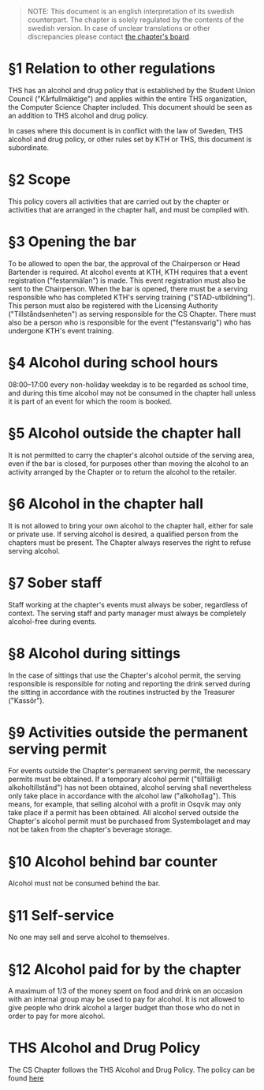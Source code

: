 > NOTE: This document is an english interpretation of its swedish counterpart. The chapter is solely regulated by the contents of the swedish version. In case of unclear translations or other discrepancies please contact [the chapter's board](mailto:drek@datasektionen.se).

# §1 Relation to other regulations

THS has an alcohol and drug policy that is established by the Student Union Council ("Kårfullmäktige") and applies within the entire THS organization, the Computer Science Chapter included. This document should be seen as an addition to THS alcohol and drug policy.

In cases where this document is in conflict with the law of Sweden, THS alcohol and drug policy, or other rules set by KTH or THS, this document is subordinate.

# §2 Scope

This policy covers all activities that are carried out by the chapter or activities that are arranged in the chapter hall, and must be complied with.

# §3 Opening the bar

To be allowed to open the bar, the approval of the Chairperson or Head Bartender is required. At alcohol events at KTH, KTH requires that a event registration ("festanmälan") is made. This event registration must also be sent to the Chairperson. When the bar is opened, there must be a serving responsible who has completed KTH's serving training ("STAD-utbildning"). This person must also be registered with the Licensing Authority ("Tillståndsenheten") as serving responsible for the CS Chapter. There must also be a person who is responsible for the event ("festansvarig") who has undergone KTH's event training.

# §4 Alcohol during school hours

08:00–17:00 every non-holiday weekday is to be regarded as school time, and during this time alcohol may not be consumed in the chapter hall unless it is part of an event for which the room is booked.

# §5 Alcohol outside the chapter hall

It is not permitted to carry the chapter's alcohol outside of the serving area, even if the bar is closed, for purposes other than moving the alcohol to an activity arranged by the Chapter or to return the alcohol to the retailer.

# §6 Alcohol in the chapter hall

It is not allowed to bring your own alcohol to the chapter hall, either for sale or private use. If serving alcohol is desired, a qualified person from the chapters must be present. The Chapter always reserves the right to refuse serving alcohol.

# §7 Sober staff

Staff working at the chapter's events must always be sober, regardless of context. The serving staff and party manager must always be completely alcohol-free during events.

# §8 Alcohol during sittings

In the case of sittings that use the Chapter's alcohol permit, the serving responsible is responsible for noting and reporting the drink served during the sitting in accordance with the routines instructed by the Treasurer ("Kassör").

# §9 Activities outside the permanent serving permit

For events outside the Chapter's permanent serving permit, the necessary permits must be obtained. If a temporary alcohol permit ("tillfälligt alkoholtillstånd") has not been obtained, alcohol serving shall nevertheless only take place in accordance with the alcohol law ("alkohollag"). This means, for example, that selling alcohol with a profit in Osqvik may only take place if a permit has been obtained. All alcohol served outside the Chapter's alcohol permit must be purchased from Systembolaget and may not be taken from the chapter's beverage storage.

# §10 Alcohol behind bar counter

Alcohol must not be consumed behind the bar.

# §11 Self-service

No one may sell and serve alcohol to themselves.

# §12 Alcohol paid for by the chapter

A maximum of 1/3 of the money spent on food and drink on an occasion with an internal group may be used to pay for alcohol. It is not allowed to give people who drink alcohol a larger budget than those who do not in order to pay for more alcohol.

# THS Alcohol and Drug Policy

The CS Chapter follows the THS Alcohol and Drug Policy. The policy can be found [here](https://dsekt.se/thsdrogpolicy)

